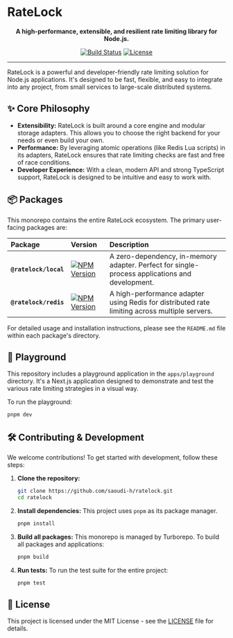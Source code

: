 # RateLock

<p align="center">
  <strong>A high-performance, extensible, and resilient rate limiting library for Node.js.</strong>
</p>

<p align="center">
    <a href="#"><img src="https://img.shields.io/github/actions/workflow/status/saoudi-h/ratelock/release.yml?branch=main&label=build" alt="Build Status"></a>
    <a href="https://github.com/saoudi-h/ratelock/blob/main/LICENSE"><img src="https://img.shields.io/npm/l/@ratelock/core.svg" alt="License"></a>
</p>

---

RateLock is a powerful and developer-friendly rate limiting solution for Node.js applications. It's designed to be fast, flexible, and easy to integrate into any project, from small services to large-scale distributed systems.

## ✨ Core Philosophy

- **Extensibility:** RateLock is built around a core engine and modular storage adapters. This allows you to choose the right backend for your needs or even build your own.
- **Performance:** By leveraging atomic operations (like Redis Lua scripts) in its adapters, RateLock ensures that rate limiting checks are fast and free of race conditions.
- **Developer Experience:** With a clean, modern API and strong TypeScript support, RateLock is designed to be intuitive and easy to work with.

## 📦 Packages

This monorepo contains the entire RateLock ecosystem. The primary user-facing packages are:

| Package               | Version                                                                                                           | Description                                                                                    |
| :-------------------- | :---------------------------------------------------------------------------------------------------------------- | :--------------------------------------------------------------------------------------------- |
| **`@ratelock/local`** | [![NPM Version](https://img.shields.io/npm/v/@ratelock/local.svg)](https://www.npmjs.com/package/@ratelock/local) | A zero-dependency, in-memory adapter. Perfect for single-process applications and development. |
| **`@ratelock/redis`** | [![NPM Version](https://img.shields.io/npm/v/@ratelock/redis.svg)](https://www.npmjs.com/package/@ratelock/redis) | A high-performance adapter using Redis for distributed rate limiting across multiple servers.  |

For detailed usage and installation instructions, please see the `README.md` file within each package's directory.

## 🚀 Playground

This repository includes a playground application in the `apps/playground` directory. It's a Next.js application designed to demonstrate and test the various rate limiting strategies in a visual way.

To run the playground:

```bash
pnpm dev
```

## 🛠️ Contributing & Development

We welcome contributions! To get started with development, follow these steps:

1.  **Clone the repository:**

    ```bash
    git clone https://github.com/saoudi-h/ratelock.git
    cd ratelock
    ```

2.  **Install dependencies:**
    This project uses `pnpm` as its package manager.

    ```bash
    pnpm install
    ```

3.  **Build all packages:**
    This monorepo is managed by Turborepo. To build all packages and applications:

    ```bash
    pnpm build
    ```

4.  **Run tests:**
    To run the test suite for the entire project:
    ```bash
    pnpm test
    ```

## 📜 License

This project is licensed under the MIT License - see the [LICENSE](LICENSE) file for details.
